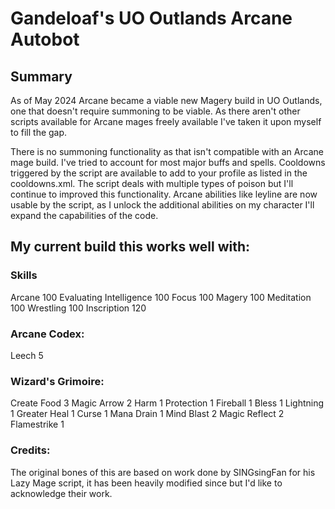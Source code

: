 # Gandeloaf's UO Outlands Arcane Autobot

## Summary
As of May 2024 Arcane became a viable new Magery build in UO Outlands, one that doesn't require summoning to be viable. As there aren't other scripts available for Arcane mages freely available I've taken it upon myself to fill the gap.

There is no summoning functionality as that isn't compatible with an Arcane mage build.
I've tried to account for most major buffs and spells.
Cooldowns triggered by the script are available to add to your profile as listed in the cooldowns.xml.
The script deals with multiple types of poison but I'll continue to improved this functionality.
Arcane abilities like leyline are now usable by the script, as I unlock the additional abilities on my character I'll expand the capabilities of the code.

## My current build this works well with:

### Skills
Arcane 100
Evaluating Intelligence 100
Focus 100
Magery 100
Meditation 100
Wrestling 100
Inscription 120

### Arcane Codex:
Leech 5

### Wizard's Grimoire:
Create Food 3
Magic Arrow 2
Harm 1
Protection 1
Fireball 1
Bless 1
Lightning 1
Greater Heal 1
Curse 1
Mana Drain 1
Mind Blast 2
Magic Reflect 2
Flamestrike 1

### Credits:
The original bones of this are based on work done by SINGsingFan for his Lazy Mage script, it has been heavily modified since but I'd like to acknowledge their work.
